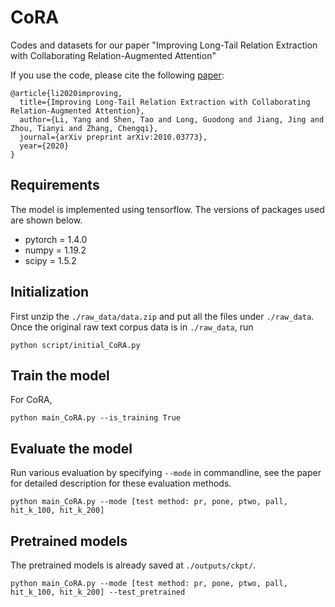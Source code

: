 # CoRA
Codes and datasets for our paper "Improving Long-Tail Relation Extraction with Collaborating Relation-Augmented Attention"

If you use the code, please cite the following [paper](https://arxiv.org/pdf/2010.03773.pdf):

```
@article{li2020improving,
  title={Improving Long-Tail Relation Extraction with Collaborating Relation-Augmented Attention},
  author={Li, Yang and Shen, Tao and Long, Guodong and Jiang, Jing and Zhou, Tianyi and Zhang, Chengqi},
  journal={arXiv preprint arXiv:2010.03773},
  year={2020}
}
```

## Requirements

The model is implemented using tensorflow. The versions of packages used are shown below.

* pytorch = 1.4.0
* numpy = 1.19.2
* scipy = 1.5.2

## Initialization

First unzip the `./raw_data/data.zip` and put all the files under `./raw_data`. Once the original raw text corpus data is in `./raw_data`, run

    python script/initial_CoRA.py

## Train the model
For CoRA,

    python main_CoRA.py --is_training True

## Evaluate the model

Run various evaluation by specifying `--mode` in commandline, see the paper for detailed description for these evaluation methods.

    python main_CoRA.py --mode [test method: pr, pone, ptwo, pall, hit_k_100, hit_k_200]

## Pretrained models

The pretrained models is already saved at `./outputs/ckpt/`.

    python main_CoRA.py --mode [test method: pr, pone, ptwo, pall, hit_k_100, hit_k_200] --test_pretrained

